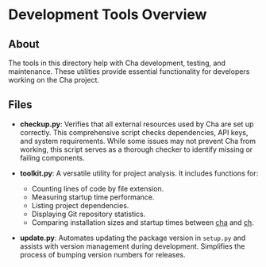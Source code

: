 # Development Tools Overview

## About

The tools in this directory help with Cha development, testing, and maintenance. These utilities provide essential functionality for developers working on the Cha project.

## Files

- **checkup.py**: Verifies that all external resources used by Cha are set up correctly. This comprehensive script checks dependencies, API keys, and system requirements. While some issues may not prevent Cha from working, this script serves as a thorough checker to identify missing or failing components.

- **toolkit.py**: A versatile utility for project analysis. It includes functions for:

  - Counting lines of code by file extension.
  - Measuring startup time performance.
  - Listing project dependencies.
  - Displaying Git repository statistics.
  - Comparing installation sizes and startup times between [cha](https://github.com/MehmetMHY/cha/) and [ch](https://github.com/MehmetMHY/ch).

- **update.py**: Automates updating the package version in `setup.py` and assists with version management during development. Simplifies the process of bumping version numbers for releases.
